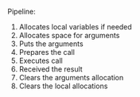 Pipeline:

1. Allocates local variables if needed
2. Allocates space for arguments
3. Puts the arguments
4. Prepares the call
5. Executes call
6. Received the result
7. Clears the arguments allocation
8. Clears the local allocations

